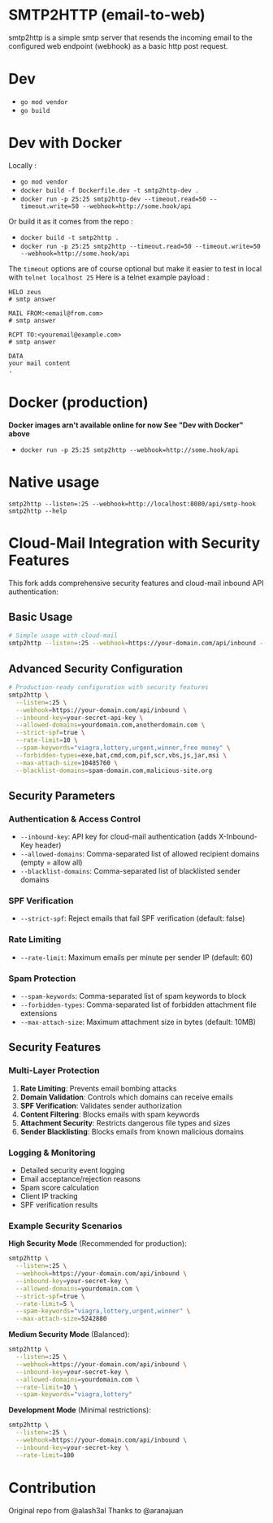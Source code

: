 SMTP2HTTP (email-to-web)
========================
smtp2http is a simple smtp server that resends the incoming email to the configured web endpoint (webhook) as a basic http post request.

Dev 
===
- `go mod vendor`
- `go build`

Dev with Docker
==============
Locally :
- `go mod vendor`
- `docker build -f Dockerfile.dev -t smtp2http-dev .`
- `docker run -p 25:25 smtp2http-dev --timeout.read=50 --timeout.write=50 --webhook=http://some.hook/api`

Or build it as it comes from the repo :
- `docker build -t smtp2http .`
- `docker run -p 25:25 smtp2http --timeout.read=50 --timeout.write=50 --webhook=http://some.hook/api`

The `timeout` options are of course optional but make it easier to test in local with `telnet localhost 25`
Here is a telnet example payload : 
```
HELO zeus
# smtp answer

MAIL FROM:<email@from.com>
# smtp answer

RCPT TO:<youremail@example.com>
# smtp answer

DATA
your mail content
.

```

Docker (production)
=====
**Docker images arn't available online for now**
**See "Dev with Docker" above**
- `docker run -p 25:25 smtp2http --webhook=http://some.hook/api`

Native usage
=====
`smtp2http --listen=:25 --webhook=http://localhost:8080/api/smtp-hook`
`smtp2http --help`

Cloud-Mail Integration with Security Features
============================================
This fork adds comprehensive security features and cloud-mail inbound API authentication:

## Basic Usage
```bash
# Simple usage with cloud-mail
smtp2http --listen=:25 --webhook=https://your-domain.com/api/inbound --inbound-key=your-secret-api-key
```

## Advanced Security Configuration
```bash
# Production-ready configuration with security features
smtp2http \
  --listen=:25 \
  --webhook=https://your-domain.com/api/inbound \
  --inbound-key=your-secret-api-key \
  --allowed-domains=yourdomain.com,anotherdomain.com \
  --strict-spf=true \
  --rate-limit=10 \
  --spam-keywords="viagra,lottery,urgent,winner,free money" \
  --forbidden-types=exe,bat,cmd,com,pif,scr,vbs,js,jar,msi \
  --max-attach-size=10485760 \
  --blacklist-domains=spam-domain.com,malicious-site.org
```

## Security Parameters

### Authentication & Access Control
- `--inbound-key`: API key for cloud-mail authentication (adds X-Inbound-Key header)
- `--allowed-domains`: Comma-separated list of allowed recipient domains (empty = allow all)
- `--blacklist-domains`: Comma-separated list of blacklisted sender domains

### SPF Verification
- `--strict-spf`: Reject emails that fail SPF verification (default: false)

### Rate Limiting
- `--rate-limit`: Maximum emails per minute per sender IP (default: 60)

### Spam Protection
- `--spam-keywords`: Comma-separated list of spam keywords to block
- `--forbidden-types`: Comma-separated list of forbidden attachment file extensions
- `--max-attach-size`: Maximum attachment size in bytes (default: 10MB)

## Security Features

### Multi-Layer Protection
1. **Rate Limiting**: Prevents email bombing attacks
2. **Domain Validation**: Controls which domains can receive emails
3. **SPF Verification**: Validates sender authorization
4. **Content Filtering**: Blocks emails with spam keywords
5. **Attachment Security**: Restricts dangerous file types and sizes
6. **Sender Blacklisting**: Blocks emails from known malicious domains

### Logging & Monitoring
- Detailed security event logging
- Email acceptance/rejection reasons
- Spam score calculation
- Client IP tracking
- SPF verification results

### Example Security Scenarios

**High Security Mode** (Recommended for production):
```bash
smtp2http \
  --listen=:25 \
  --webhook=https://your-domain.com/api/inbound \
  --inbound-key=your-secret-key \
  --allowed-domains=yourdomain.com \
  --strict-spf=true \
  --rate-limit=5 \
  --spam-keywords="viagra,lottery,urgent,winner" \
  --max-attach-size=5242880
```

**Medium Security Mode** (Balanced):
```bash
smtp2http \
  --listen=:25 \
  --webhook=https://your-domain.com/api/inbound \
  --inbound-key=your-secret-key \
  --allowed-domains=yourdomain.com \
  --rate-limit=10 \
  --spam-keywords="viagra,lottery"
```

**Development Mode** (Minimal restrictions):
```bash
smtp2http \
  --listen=:25 \
  --webhook=https://your-domain.com/api/inbound \
  --inbound-key=your-secret-key \
  --rate-limit=100
```

Contribution
============
Original repo from @alash3al
Thanks to @aranajuan


